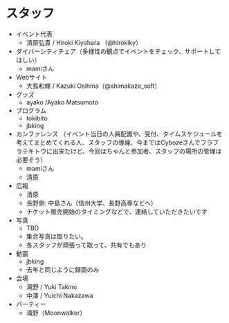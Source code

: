 # スタッフ

* イベント代表
    * 清原弘貴 / Hiroki Kiyohara （@hirokiky）
* ダイバーシティチェア（多様性の観点でイベントをチェック、サポートしてほしい）
    * mamiさん
* Webサイト
    * 大島和輝 / Kazuki Osihma（@shimakaze_soft）
* グッズ
    * ayako /Ayako Matsumoto
* プログラム
    * tokibito
    * jbking
* カンファレンス
  （イベント当日の人員配置や、受付、タイムスケジュールを考えてまとめてくれる人、スタッフの導線、今まではCybozeさんでフラフラテキトウに出来たけど、今回はちゃんと参加者、スタッフの場所の管理は必要そう）
    * mamiさん
    * 清原
* 広報
    * 清原
    * 長野側: 中島さん（信州大学、長野高専などへ）
    * チケット販売開始のタイミングなどで、連絡していただきたいです
* 写真
    * TBD
    * 集合写真は取りたい。
    * 各スタッフが頑張って取って、共有でもあり
* 動画
    * jbking
    * 去年と同じように録画のみ
* 会場
    * 滝野 / Yuki Takino
    * 中澤 / Yuichi Nakazawa
* パーティー
    * 滝野（Moonwalker）
